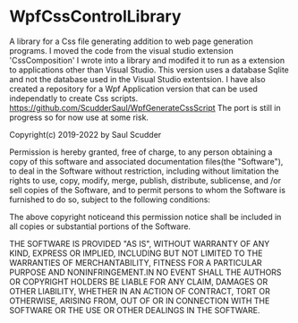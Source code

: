 # WpfCssControlLibrary
A library for a Css file generating addition to web page generation programs. 
I moved the code from the visual studio extension 'CssComposition' I wrote 
into a library and modifed it to run as a extension to applications other than Visual Studio.
This version uses a database Sqlite and not the database used in the Visual Studio extentsion.
I have also created a repository for a Wpf Application version that can be used independatly to create Css scripts.
https://github.com/ScudderSaul/WpfGenerateCssScript
The port is still in progress so for now use at some risk.

Copyright(c) 2019-2022 by Saul Scudder

Permission is hereby granted, free of charge, to any person obtaining a copy of this software and associated documentation files(the "Software"), to deal in the Software without restriction, including without limitation the rights to use, copy, modify, merge, publish, distribute, sublicense, and /or sell copies of the Software, and to permit persons to whom the Software is furnished to do so, subject to the following conditions:

The above copyright noticeand this permission notice shall be included in all copies or substantial portions of the Software.

THE SOFTWARE IS PROVIDED "AS IS", WITHOUT WARRANTY OF ANY KIND, EXPRESS OR IMPLIED, INCLUDING BUT NOT LIMITED TO THE WARRANTIES OF MERCHANTABILITY, FITNESS FOR A PARTICULAR PURPOSE AND NONINFRINGEMENT.IN NO EVENT SHALL THE AUTHORS OR COPYRIGHT HOLDERS BE LIABLE FOR ANY CLAIM, DAMAGES OR OTHER LIABILITY, WHETHER IN AN ACTION OF CONTRACT, TORT OR OTHERWISE, ARISING FROM, OUT OF OR IN CONNECTION WITH THE SOFTWARE OR THE USE OR OTHER DEALINGS IN THE SOFTWARE.
